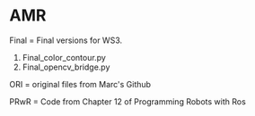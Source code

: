 # AMR

Final = Final versions for WS3. 
  1. Final_color_contour.py
  2. Final_opencv_bridge.py
  
ORI = original files from Marc's Github

PRwR = Code from Chapter 12 of Programming Robots with Ros

